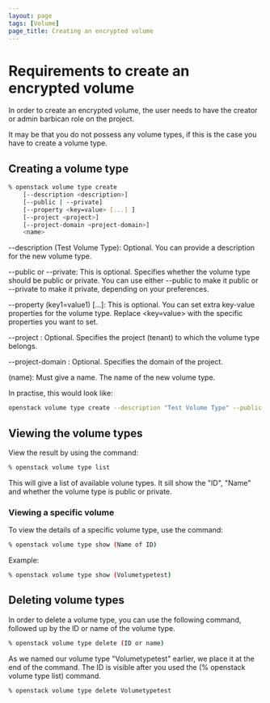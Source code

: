 ```yaml
---
layout: page
tags: [Volume]
page_title: Creating an encrypted volume
---
```


# Requirements to create an encrypted volume

In order to create an encrypted volume, the user needs to have the creator or admin barbican role on the project.

It may be that you do not possess any volume types, if this is the case you have to create a volume type.

## Creating a volume type

```bash
% openstack volume type create
    [--description <description>]
    [--public | --private]
    [--property <key=value> [...] ]
    [--project <project>]
    [--project-domain <project-domain>]
    <name>
```
--description (Test Volume Type): Optional. You can provide a description for the new volume type.

--public or --private: This is optional. Specifies whether the volume type should be public or private. You can use either 
--public to make it public or --private to make it private, depending on your preferences.

--property (key1=value1) [...]: This is optional. You can set extra key-value properties for the volume type. Replace <key=value> with the specific properties you want to set.

--project <project>: Optional. Specifies the project (tenant) to which the volume type belongs.

--project-domain <project-domain>: Optional. Specifies the domain of the project.

(name): Must give a name. The name of the new volume type.

In practise, this would look like:

```bash
openstack volume type create --description "Test Volume Type" --public --property key1=value1 --property key2=value2 Volumetypetest
```

## Viewing the volume types
View the result by using the command:

```bash
% openstack volume type list
```

This will give a list of available volune types. It sill show the "ID", "Name"  and whether the volume type is public or private.

### Viewing a specific volume

To view the details of a specific volume type, use the command:

```bash
% openstack volume type show (Name of ID)
```

Example:

```bash
% openstack volume type show (Volumetypetest)
```

## Deleting volume types

In order to delete a volume type, you can use the following command, followed up by the ID or name of the volume type.

```bash
% openstack volume type delete (ID or name)
```
As we named our volume type "Volumetypetest" earlier, we place it at the end of the command. The ID is visible after you used the (% openstack volume type list) command.

```bash
% openstack volume type delete Volumetypetest
```


